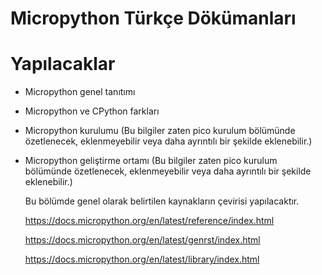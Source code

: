 # Micropython Türkçe Dökümanları
# Yapılacaklar

- Micropython genel tanıtımı
- Micropython ve CPython farkları
- Micropython kurulumu (Bu bilgiler zaten pico kurulum bölümünde özetlenecek, eklenmeyebilir veya daha ayrıntılı bir şekilde eklenebilir.)
- Micropython geliştirme ortamı (Bu bilgiler zaten pico kurulum bölümünde özetlenecek, eklenmeyebilir veya daha ayrıntılı bir şekilde eklenebilir.)
 
  Bu bölümde genel olarak belirtilen kaynakların çevirisi yapılacaktır.
  
  https://docs.micropython.org/en/latest/reference/index.html
  
  https://docs.micropython.org/en/latest/genrst/index.html
  
  https://docs.micropython.org/en/latest/library/index.html
